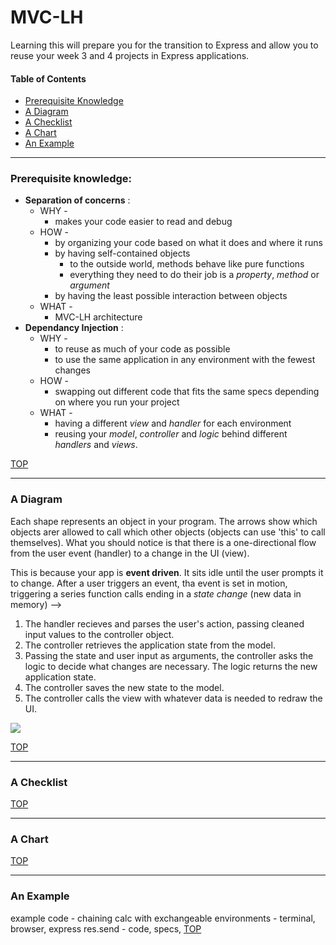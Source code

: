 # MVC-LH
Learning this will prepare you for the transition to Express and allow you to reuse your week 3 and 4 projects in Express applications.

#### Table of Contents 
* [Prerequisite Knowledge](#prerequiste-knowledge)  
* [A Diagram](#a-diagram)  
* [A Checklist](#a-checklist)  
* [A Chart](#a-chart) 
* [An Example](#an-example)  
____________
### Prerequisite knowledge:
* __Separation of concerns__ : 
  * WHY -  
    * makes your code easier to read and debug
  * HOW - 
    * by organizing your code based on what it does and where it runs
    * by having self-contained objects 
      * to the outside world,  methods behave like pure functions
      * everything they need to do their job is a _property_, _method_ or _argument_ 
    * by having the least possible interaction between objects
  * WHAT - 
    * MVC-LH architecture
* __Dependancy Injection__ :
  * WHY - 
    * to reuse as much of your code as possible
    * to use the same application in any environment with the fewest changes
  * HOW - 
    * swapping out different code that fits the same specs depending on where you run your project
  * WHAT -
    * having a different _view_ and _handler_ for each environment
    * reusing your _model_, _controller_ and _logic_ behind different _handlers_ and _views_.

 [TOP](#table-of-contents)
___
### A Diagram

Each shape represents an object in your program.  The arrows show which objects arer allowed to call which other objects (objects can use 'this' to call themselves). What you should notice is that there is a one-directional flow from the user event (handler) to a change in the UI (view).

This is because your app is __event driven__.  It sits idle until the user prompts it to change.  After a user triggers an event, tha event is set in motion, triggering a series function calls ending in a _state change_ (new data in memory) --> 
1. The handler recieves and parses the user's action, passing cleaned input values to the controller object.
2. The controller retrieves the application state from the model. 
3. Passing the state and user input as arguments, the controller asks the logic to decide what changes are necessary.  The logic returns the new application state.
4. The controller saves the new state to the model.
5. The controller calls the view with whatever data is needed to redraw the UI.



![](https://github.com/jankeLearning/diagrams/blob/master/code-flow/mvc-lh.png)

[TOP](#table-of-contents) 
___
### A Checklist

[TOP](#table-of-contents)
___
### A Chart 

[TOP](#table-of-contents)
___
### An Example

example code - chaining calc with exchangeable environments - terminal, browser, express res.send - code, specs, 
[TOP](#table-of-contents)

